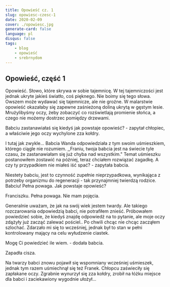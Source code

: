 ```yaml
---
title: Opowieść cz. 1
slug: opowiesc-czesc-1
date: 2020-02-09
cover: ./opowiesc.jpg
generate-card: false
language: pl
disqus: false
tags:
    - blog
    - opowieść
    - srebrnydom
---
```


## Opowieść, część 1

Opowieść. Słowo, które skrywa w sobie tajemnicę. W tej tajemniczości jest jednak ukryte jakieś światło, coś pięknego. Nie boimy się tego słowa. Owszem może wydawać się tajemnicze, ale nie groźne. W malarstwie opowieść okazałaby się zapewne zaśnieżoną doliną ukrytą w gęstym lesie. Mrużylibyśmy oczy, żeby zobaczyć co rozświetlają promienie słońca, a czego nie możemy dostrzec pomiędzy drzewami.

Babciu zastanawiałaś się kiedyś jak powstaje opowieść? - zapytał chłopiec, a właściwie jego oczy wychylone zza kołdry. 

I tutaj jak zwykle... Babcia Wanda odpowiedziała z tym swoim uśmieszkiem, którego ciągle nie rozumiem. ,,Franiu, twoja babcia jest na świecie tyle czasu, że zastanawiałam się już chyba nad wszystkim." Temat uśmieszku postanowiłem zostawić na później, teraz chciałem rozwiązać zagadkę.
A czy ty przypadkiem nie miałeś iść spać? - zapytała babcia.

Niestety babciu, jest to czynność zupełnie nieprzypadkowa, wynikająca z potrzeby organizmu do regeneracji - tak przynajmniej twierdzą rodzice. Babciu! Pełna powaga. Jak powstaje opowieść? 

Franciszku. Pełna powaga. Nie mam pojęcia. 

Generalnie uważam, że jak na swój wiek jestem twardy. Ale takiego rozczarowania odpowiedzią babci, nie potrafiłem znieść. Próbowałem powiedzieć sobie, że kiedyś znajdę odpowiedź na to pytanie, ale moje oczy zdążyły już zacząć zalewać pościel.. Po chwili chcąc nie chcąc zacząłem szlochać. Zdarzało mi się to wcześniej, jednak był to stan w pełni kontrolowany mający na celu wyłudzenie ciastek. 

Mogę Ci powiedzieć ile wiem. - dodała babcia.

Zapadła cisza. 

Na twarzy babci znowu pojawił się wspomniany wcześniej uśmieszek, jednak tym razem uśmiechnął się też Franek. Chłopcu zaświeciły się zapłakane oczy. Zgrabnie wynurzył się zza kołdry, zrobił na łóżku miejsce dla babci i zaciekawiony wygodnie ułożył...

